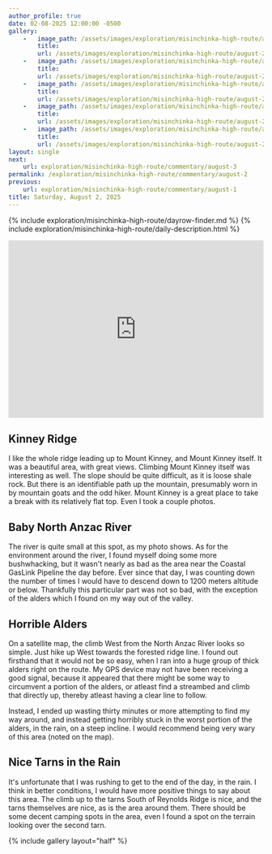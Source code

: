 ```yaml
---
author_profile: true
date: 02-08-2025 12:00:00 -0500
gallery: 
    -   image_path: /assets/images/exploration/misinchinka-high-route/august-2/small/9543.jpg
        title: 
        url: /assets/images/exploration/misinchinka-high-route/august-2/large/9543.jpg
    -   image_path: /assets/images/exploration/misinchinka-high-route/august-2/small/9544.jpg
        title: 
        url: /assets/images/exploration/misinchinka-high-route/august-2/large/9544.jpg
    -   image_path: /assets/images/exploration/misinchinka-high-route/august-2/small/9545.jpg
        title: 
        url: /assets/images/exploration/misinchinka-high-route/august-2/large/9545.jpg
    -   image_path: /assets/images/exploration/misinchinka-high-route/august-2/small/9546.jpg
        title: 
        url: /assets/images/exploration/misinchinka-high-route/august-2/large/9546.jpg
    -   image_path: /assets/images/exploration/misinchinka-high-route/august-2/small/9547.jpg
        title: 
        url: /assets/images/exploration/misinchinka-high-route/august-2/large/9547.jpg
layout: single
next:
    url: exploration/misinchinka-high-route/commentary/august-3
permalink: /exploration/misinchinka-high-route/commentary/august-2
previous:
    url: exploration/misinchinka-high-route/commentary/august-1
title: Saturday, August 2, 2025
---
```

{% include exploration/misinchinka-high-route/dayrow-finder.md %}
{% include exploration/misinchinka-high-route/daily-description.html %}

<iframe width="100%" height="350px" frameborder="0" allowfullscreen src="https://caltopo.com/m/19CB14C"></iframe>

## Kinney Ridge

I like the whole ridge leading up to Mount Kinney, and Mount Kinney itself. It was a beautiful area, with great views. Climbing Mount Kinney itself was interesting as well. The slope should be quite difficult, as it is loose shale rock. But there is an identifiable path up the mountain, presumably worn in by mountain goats and the odd hiker. Mount Kinney is a great place to take a break with its relatively flat top. Even I took a couple photos.

## Baby North Anzac River

The river is quite small at this spot, as my photo shows. As for the environment around the river, I found myself doing some more bushwhacking, but it wasn't nearly as bad as the area near the Coastal GasLink Pipeline the day before. Ever since that day, I was counting down the number of times I would have to descend down to 1200 meters altitude or below. Thankfully this particular part was not so bad, with the exception of the alders which I found on my way out of the valley.

## Horrible Alders

On a satellite map, the climb West from the North Anzac River looks so simple. Just hike up West towards the forested ridge line. I found out firsthand that it would not be so easy, when I ran into a huge group of thick alders right on the route. My GPS device may not have been receiving a good signal, because it appeared that there might be some way to circumvent a portion of the alders, or atleast find a streambed and climb that directly up, thereby atleast having a clear line to follow.

Instead, I ended up wasting thirty minutes or more attempting to find my way around, and instead getting horribly stuck in the worst portion of the alders, in the rain, on a steep incline. I would recommend being very wary of this area (noted on the map).

## Nice Tarns in the Rain

It's unfortunate that I was rushing to get to the end of the day, in the rain. I think in better conditions, I would have more positive things to say about this area. The climb up to the tarns South of Reynolds Ridge is nice, and the tarns themselves are nice, as is the area around them. There should be some decent camping spots in the area, even I found a spot on the terrain looking over the second tarn.

{% include gallery layout="half" %}
